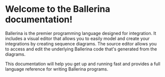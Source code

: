 Welcome to the Ballerina documentation!
=======================================
Ballerina is the premier programming language designed for integration. It includes a visual editor that allows you to easily model and create your integrations by creating sequence diagrams. The source editor allows you to access and edit the underlying Ballerina code that's generated from the diagrams. 

This documentation will help you get up and running fast and provides a full language reference for writing Ballerina programs.  

